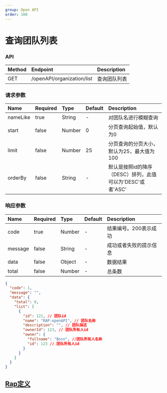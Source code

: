 ```yaml
---
group: Open API
order: 100
---
```


<!--
 * @Author: xia xian
 * @Date: 2022-06-06 17:26:30
 * @LastEditors: xia xian
 * @LastEditTime: 2022-11-23 17:09:58
 * @Description:
-->
# 查询团队列表

### API

| Method | Endpoint                       | Description            |
| :----- | :----------------------------- | :--------------------- |
| GET   | /openAPI/organization/list | 查询团队列表 |


### 请求参数

| Name | Required | Type | Default | Description |
| :-- | :-- | :-- | :-- | :-- |
| nameLike | true | String | - | 对团队名进行模糊查询 |
| start | false | Number | 0 | 分页查询起始值，默认为0 |
| limit | false | Number | 25 | 分页查询的分页大小，默认为25，最大值为100 |
| orderBy | false | String | - | 默认是按照id的降序（DESC）排列，此值可以为'DESC'或者'ASC' |

### 响应参数

| Name    | Required | Type   | Default | Description                                 |
| :------ | :------- | :----- | :------ | :------------------------------------------ |
| code    | true     | Number |    -    | 结果编号。200表示成功 |
| message | false    | String |    -    | 成功或者失败的提示信息                         |
| data    | false    | Object   |    -     | 数据结果                                 |
| total    | false    | Number   |    -     | 总条数                                 |

``` json
{
  "code": 1,
  "message": "",
  "data": {
    "total": 0,
    "list": [
      {
        "id": 121, // 团队id
        "name": "RAP-openAPI", // 团队名称
        "description": "", // 团队描述
        "ownerId": 123, // 团队所有人id
        "owner": {
          "fullname": "Bosn", //团队所有人名称
          "id": 123 // 团队所有人id
        }
      }
    ]
  }
}
```

## [Rap定义](/repository/editor?id=317&itf=12573)